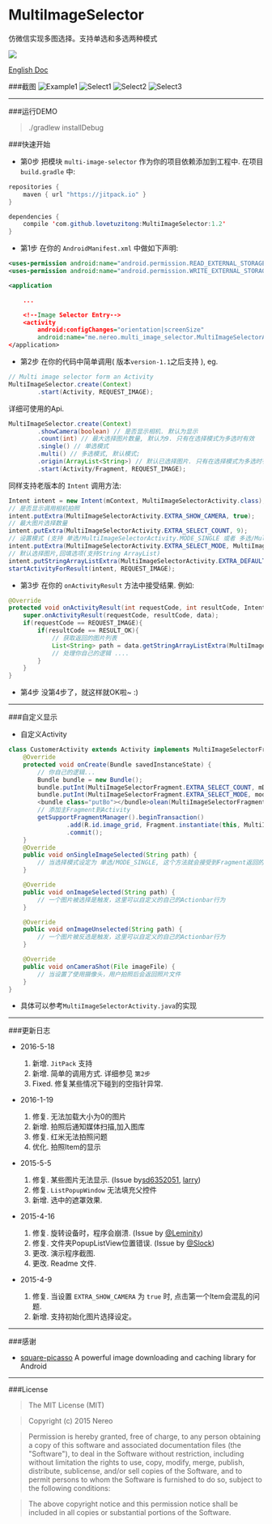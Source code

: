# MultiImageSelector
仿微信实现多图选择。支持单选和多选两种模式

[![](https://jitpack.io/v/lovetuzitong/MultiImageSelector.svg)](https://jitpack.io/#lovetuzitong/MultiImageSelector)

[English Doc](README.md)

###截图
![Example1](art/example_1.png) ![Select1](art/select_1.png) ![Select2](art/select_2.png) ![Select3](art/select_3.png)

-------------------

###运行DEMO

>./gradlew installDebug

###快速开始
* 第0步
把模块 `multi-image-selector` 作为你的项目依赖添加到工程中. 在项目`build.gradle` 中:
```java
repositories {
    maven { url "https://jitpack.io" }
}

dependencies {
    compile 'com.github.lovetuzitong:MultiImageSelector:1.2'
}
```

* 第1步 
在你的 `AndroidManifest.xml` 中做如下声明:
```xml
<uses-permission android:name="android.permission.READ_EXTERNAL_STORAGE" />
<uses-permission android:name="android.permission.WRITE_EXTERNAL_STORAGE" />

<application

    ...

    <!--Image Selector Entry-->
    <activity
        android:configChanges="orientation|screenSize"
        android:name="me.nereo.multi_image_selector.MultiImageSelectorActivity" />
</application>
```

* 第2步
在你的代码中简单调用( 版本`version-1.1`之后支持 ), eg.

``` java
// Multi image selector form an Activity
MultiImageSelector.create(Context)
        .start(Activity, REQUEST_IMAGE);
```

详细可使用的Api.
``` java
MultiImageSelector.create(Context)
        .showCamera(boolean) // 是否显示相机. 默认为显示
        .count(int) // 最大选择图片数量, 默认为9. 只有在选择模式为多选时有效
        .single() // 单选模式
        .multi() // 多选模式, 默认模式;
        .origin(ArrayList<String>) // 默认已选择图片. 只有在选择模式为多选时有效
        .start(Activity/Fragment, REQUEST_IMAGE);
```

同样支持老版本的 `Intent` 调用方法:
```java
Intent intent = new Intent(mContext, MultiImageSelectorActivity.class);
// 是否显示调用相机拍照
intent.putExtra(MultiImageSelectorActivity.EXTRA_SHOW_CAMERA, true);
// 最大图片选择数量
intent.putExtra(MultiImageSelectorActivity.EXTRA_SELECT_COUNT, 9);
// 设置模式 (支持 单选/MultiImageSelectorActivity.MODE_SINGLE 或者 多选/MultiImageSelectorActivity.MODE_MULTI)
intent.putExtra(MultiImageSelectorActivity.EXTRA_SELECT_MODE, MultiImageSelectorActivity.MODE_MULTI);
// 默认选择图片,回填选项(支持String ArrayList)
intent.putStringArrayListExtra(MultiImageSelectorActivity.EXTRA_DEFAULT_SELECTED_LIST, defaultDataArray);
startActivityForResult(intent, REQUEST_IMAGE);
```

* 第3步
在你的 `onActivityResult` 方法中接受结果. 例如:
```java
@Override
protected void onActivityResult(int requestCode, int resultCode, Intent data) {
    super.onActivityResult(requestCode, resultCode, data);
    if(requestCode == REQUEST_IMAGE){
        if(resultCode == RESULT_OK){
            // 获取返回的图片列表
            List<String> path = data.getStringArrayListExtra(MultiImageSelectorActivity.EXTRA_RESULT);
            // 处理你自己的逻辑 ....
        }
    }
}
```

* 第4步
没第4步了，就这样就OK啦~ :)

-------------------

###自定义显示
* 自定义Activity
```java
class CustomerActivity extends Activity implements MultiImageSelectorFragment.Callback{
	@Override
    protected void onCreate(Bundle savedInstanceState) {
		// 你自己的逻辑...
        Bundle bundle = new Bundle();
        bundle.putInt(MultiImageSelectorFragment.EXTRA_SELECT_COUNT, mDefaultCount);
        bundle.putInt(MultiImageSelectorFragment.EXTRA_SELECT_MODE, mode);
        <bundle class="putBo"></bundle>olean(MultiImageSelectorFragment.EXTRA_SHOW_CAMERA, isShow);
        // 添加主Fragment到Activity
        getSupportFragmentManager().beginTransaction()
                .add(R.id.image_grid, Fragment.instantiate(this, MultiImageSelectorFragment.class.getName(), bundle))
                .commit();
	}
	@Override
    public void onSingleImageSelected(String path) {
        // 当选择模式设定为 单选/MODE_SINGLE, 这个方法就会接受到Fragment返回的数据
    }

    @Override
    public void onImageSelected(String path) {
        // 一个图片被选择是触发，这里可以自定义的自己的Actionbar行为
    }

    @Override
    public void onImageUnselected(String path) {
        // 一个图片被反选是触发，这里可以自定义的自己的Actionbar行为
    }

    @Override
    public void onCameraShot(File imageFile) {
        // 当设置了使用摄像头，用户拍照后会返回照片文件
    }
}
```
* 具体可以参考`MultiImageSelectorActivity.java`的实现

-------------------

###更新日志

* 2016-5-18
    1. 新增. `JitPack` 支持
    2. 新增. 简单的调用方式. 详细参见 `第2步`
    3. Fixed. 修复某些情况下碰到的空指针异常.

* 2016-1-19
    1. 修复. 无法加载大小为0的图片
    2. 新增. 拍照后通知媒体扫描,加入图库
    3. 修复. 红米无法拍照问题
    4. 优化. 拍照Item的显示

* 2015-5-5
    1. 修复. 某些图片无法显示. (Issue by[sd6352051](https://github.com/sd6352051), [larry](https://github.com/18611480882))
    2. 修复. `ListPopupWindow` 无法填充父控件
    3. 新增. 选中的遮罩效果.

* 2015-4-16
    1. 修复. 旋转设备时，程序会崩溃. (Issue by [@Leminity](https://github.com/Leminity))
    2. 修复. 文件夹PopupListView位置错误. (Issue by [@Slock](https://github.com/Slock))
    3. 更改. 演示程序截图.
    4. 更改. Readme 文件.

* 2015-4-9
    1. 修复. 当设置 `EXTRA_SHOW_CAMERA` 为 `true` 时, 点击第一个Item会混乱的问题.
    2. 新增. 支持初始化图片选择设定。


-------------------

###感谢

* [square-picasso](https://github.com/square/picasso) A powerful image downloading and caching library for Android 

-------------------

###License
>The MIT License (MIT)

>Copyright (c) 2015 Nereo

>Permission is hereby granted, free of charge, to any person obtaining a copy
of this software and associated documentation files (the "Software"), to deal
in the Software without restriction, including without limitation the rights
to use, copy, modify, merge, publish, distribute, sublicense, and/or sell
copies of the Software, and to permit persons to whom the Software is
furnished to do so, subject to the following conditions:

>The above copyright notice and this permission notice shall be included in all
copies or substantial portions of the Software.